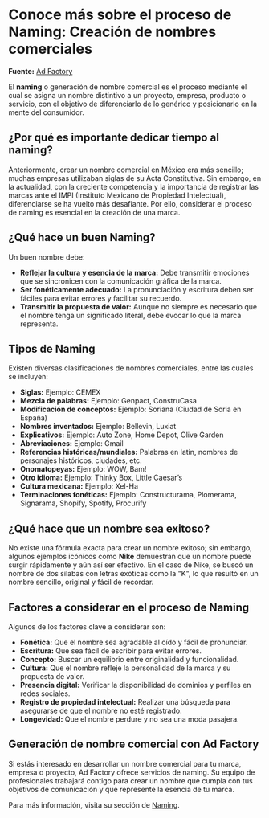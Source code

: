 # Conoce más sobre el proceso de Naming: Creación de nombres comerciales

**Fuente:** [Ad Factory](https://www.adfactory.mx/articulos-de-marketing-y-publicidad/conoce-mas-sobre-el-proceso-de-naming-creacion-de-nombres-comerciales/)

El **naming** o generación de nombre comercial es el proceso mediante el cual se asigna un nombre distintivo a un proyecto, empresa, producto o servicio, con el objetivo de diferenciarlo de lo genérico y posicionarlo en la mente del consumidor.

## ¿Por qué es importante dedicar tiempo al naming?

Anteriormente, crear un nombre comercial en México era más sencillo; muchas empresas utilizaban siglas de su Acta Constitutiva. Sin embargo, en la actualidad, con la creciente competencia y la importancia de registrar las marcas ante el IMPI (Instituto Mexicano de Propiedad Intelectual), diferenciarse se ha vuelto más desafiante. Por ello, considerar el proceso de naming es esencial en la creación de una marca.

## ¿Qué hace un buen Naming?

Un buen nombre debe:

- **Reflejar la cultura y esencia de la marca:** Debe transmitir emociones que se sincronicen con la comunicación gráfica de la marca.
- **Ser fonéticamente adecuado:** La pronunciación y escritura deben ser fáciles para evitar errores y facilitar su recuerdo.
- **Transmitir la propuesta de valor:** Aunque no siempre es necesario que el nombre tenga un significado literal, debe evocar lo que la marca representa.

## Tipos de Naming

Existen diversas clasificaciones de nombres comerciales, entre las cuales se incluyen:

- **Siglas:** Ejemplo: CEMEX
- **Mezcla de palabras:** Ejemplo: Genpact, ConstruCasa
- **Modificación de conceptos:** Ejemplo: Soriana (Ciudad de Soria en España)
- **Nombres inventados:** Ejemplo: Bellevin, Luxiat
- **Explicativos:** Ejemplo: Auto Zone, Home Depot, Olive Garden
- **Abreviaciones:** Ejemplo: Gmail
- **Referencias históricas/mundiales:** Palabras en latín, nombres de personajes históricos, ciudades, etc.
- **Onomatopeyas:** Ejemplo: WOW, Bam!
- **Otro idioma:** Ejemplo: Thinky Box, Little Caesar’s
- **Cultura mexicana:** Ejemplo: Xel-Ha
- **Terminaciones fonéticas:** Ejemplo: Constructurama, Plomerama, Signarama, Shopify, Spotify, Procurify

## ¿Qué hace que un nombre sea exitoso?

No existe una fórmula exacta para crear un nombre exitoso; sin embargo, algunos ejemplos icónicos como **Nike** demuestran que un nombre puede surgir rápidamente y aún así ser efectivo. En el caso de Nike, se buscó un nombre de dos sílabas con letras exóticas como la "K", lo que resultó en un nombre sencillo, original y fácil de recordar.

## Factores a considerar en el proceso de Naming

Algunos de los factores clave a considerar son:

- **Fonética:** Que el nombre sea agradable al oído y fácil de pronunciar.
- **Escritura:** Que sea fácil de escribir para evitar errores.
- **Concepto:** Buscar un equilibrio entre originalidad y funcionalidad.
- **Cultura:** Que el nombre refleje la personalidad de la marca y su propuesta de valor.
- **Presencia digital:** Verificar la disponibilidad de dominios y perfiles en redes sociales.
- **Registro de propiedad intelectual:** Realizar una búsqueda para asegurarse de que el nombre no esté registrado.
- **Longevidad:** Que el nombre perdure y no sea una moda pasajera.

## Generación de nombre comercial con Ad Factory

Si estás interesado en desarrollar un nombre comercial para tu marca, empresa o proyecto, Ad Factory ofrece servicios de naming. Su equipo de profesionales trabajará contigo para crear un nombre que cumpla con tus objetivos de comunicación y que represente la esencia de tu marca.

Para más información, visita su sección de [Naming](https://www.adfactory.mx/naming/).
